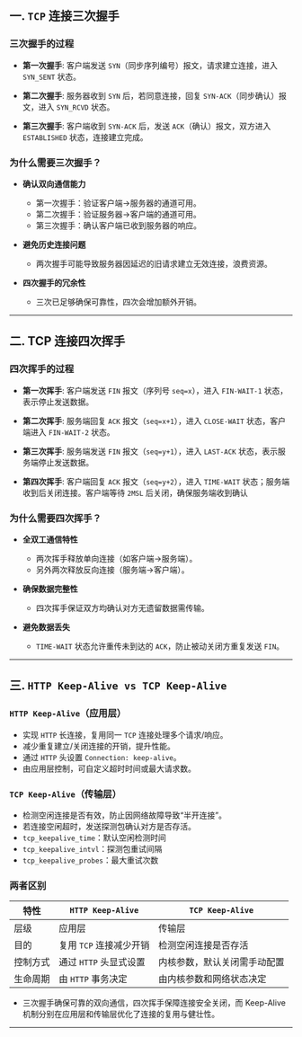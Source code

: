 ## 一. `TCP` 连接三次握手

### 三次握手的过程
- **第一次握手**: 客户端发送 `SYN`（同步序列编号）报文，请求建立连接，进入 `SYN_SENT` 状态。
  
- **第二次握手**: 服务器收到 `SYN` 后，若同意连接，回复 `SYN-ACK`（同步确认）报文，进入 `SYN_RCVD` 状态。
  
- **第三次握手**: 客户端收到 `SYN-ACK` 后，发送 `ACK`（确认）报文，双方进入 `ESTABLISHED` 状态，连接建立完成。

### 为什么需要三次握手？
- **确认双向通信能力**
  
  - 第一次握手：验证客户端→服务器的通道可用。  
  - 第二次握手：验证服务器→客户端的通道可用。  
  - 第三次握手：确认客户端已收到服务器的响应。  
- **避免历史连接问题**
  
  - 两次握手可能导致服务器因延迟的旧请求建立无效连接，浪费资源。  
- **四次握手的冗余性**
  
  - 三次已足够确保可靠性，四次会增加额外开销。

---

## 二. TCP 连接四次挥手

### 四次挥手的过程
- **第一次挥手**: 客户端发送 `FIN` 报文（序列号 `seq=x`），进入 `FIN-WAIT-1` 状态，表示停止发送数据。
  
- **第二次挥手**: 服务端回复 `ACK` 报文（`seq=x+1`），进入 `CLOSE-WAIT` 状态，客户端进入 `FIN-WAIT-2` 状态。
  
- **第三次挥手**: 服务端发送 `FIN` 报文（`seq=y+1`），进入 `LAST-ACK` 状态，表示服务端停止发送数据。
  
- **第四次挥手**: 客户端回复 `ACK` 报文（`seq=y+2`），进入 `TIME-WAIT` 状态；服务端收到后关闭连接。客户端等待 `2MSL` 后关闭，确保服务端收到确认

### 为什么需要四次挥手？
- **全双工通信特性**
  
  - 两次挥手释放单向连接（如客户端→服务端）。  
  - 另外两次释放反向连接（服务端→客户端）。  
- **确保数据完整性**
  
  - 四次挥手保证双方均确认对方无遗留数据需传输。  
- **避免数据丢失**
  
  - `TIME-WAIT` 状态允许重传未到达的 `ACK`，防止被动关闭方重复发送 `FIN`。

---

## 三. `HTTP Keep-Alive vs TCP Keep-Alive`

### `HTTP Keep-Alive`（应用层）
- 实现 `HTTP` 长连接，复用同一 `TCP` 连接处理多个请求/响应。  
- 减少重复建立/关闭连接的开销，提升性能。  
- 通过 `HTTP` 头设置 `Connection: keep-alive`。  
- 由应用层控制，可自定义超时时间或最大请求数。

### `TCP Keep-Alive`（传输层）
- 检测空闲连接是否有效，防止因网络故障导致“半开连接”。  
- 若连接空闲超时，发送探测包确认对方是否存活。    
- `tcp_keepalive_time`：默认空闲检测时间
- `tcp_keepalive_intvl`：探测包重试间隔  
- `tcp_keepalive_probes`：最大重试次数

### 两者区别
| **特性**       | **`HTTP Keep-Alive`**                | **`TCP Keep-Alive`**               |
|----------------|------------------------------------|-----------------------------------|
| 层级           | 应用层                             | 传输层                           |
| 目的           | 复用 `TCP` 连接减少开销              | 检测空闲连接是否存活              |
| 控制方式       | 通过 `HTTP` 头显式设置               | 内核参数，默认关闭需手动配置       |
| 生命周期       | 由 `HTTP` 事务决定                   | 由内核参数和网络状态决定           |

- 三次握手确保可靠的双向通信，四次挥手保障连接安全关闭，而 Keep-Alive 机制分别在应用层和传输层优化了连接的复用与健壮性。
---
